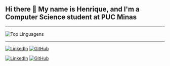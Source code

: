 ## Hi there 👋 My name is Henrique, and I'm a Computer Science student at PUC Minas

---

![Top Linguagens](https://github-readme-stats.vercel.app/api/top-langs/?username=HenriqueSaldanha000&layout=compact&langs_count=6&theme=dark)

---

[![LinkedIn](https://img.shields.io/badge/-LinkedIn-0A66C2?style=flat-square&logo=linkedin&logoColor=white)](https://www.linkedin.com/in/henrique-saldanha-)
[![GitHub](https://img.shields.io/badge/-GitHub-181717?style=flat-square&logo=github&logoColor=white)](https://Github.com/HenriqueSaldanha000)

[![LinkedIn](https://img.shields.io/badge/-LinkedIn-0A66C2?style=flat-square&logo=linkedin&logoColor=white)](https://www.linkedin.com/in/henrique-saldanha-) [![GitHub](https://img.shields.io/badge/-GitHub-181717?style=flat-square&logo=github&logoColor=white)](https://Github.com/HenriqueSaldanha000)
